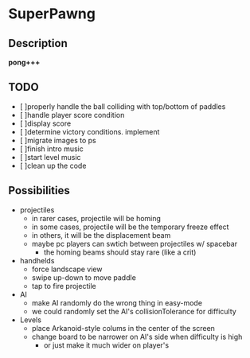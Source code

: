 SuperPawng
==========

Description
-----------
**pong+++**

TODO
----

- [ ]properly handle the ball colliding with top/bottom of paddles
- [ ]handle player score condition
- [ ]display score
- [ ]determine victory conditions. implement
- [ ]migrate images to ps
- [ ]finish intro music
- [ ]start level music
- [ ]clean up the code

Possibilities
-------------

- projectiles
    - in rarer cases, projectile will be homing
    - in some cases, projectile will be the temporary freeze effect
    - in others, it will be the displacement beam
    - maybe pc players can swtich between projectiles w/ spacebar
        - the homing beams should stay rare (like a crit)
- handhelds
    - force landscape view
    - swipe up-down to move paddle
    - tap to fire projectile
- AI
    - make AI randomly do the wrong thing in easy-mode
    - we could randomly set the AI's collisionTolerance for difficulty
- Levels
    - place Arkanoid-style colums in the center of the screen
    - change board to be narrower on AI's side when difficulty is high
        - or just make it much wider on player's
